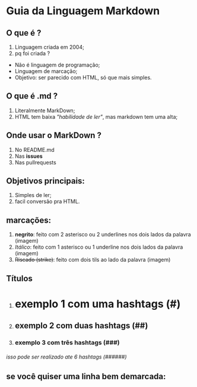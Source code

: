# Guia da Linguagem Markdown
## O que é ?
1. Linguagem criada em 2004;
2. pq foi criada ?
- Não é linguagem de programação;
- Linguagem de marcação;
- Objetivo: ser parecido com HTML, só que mais simples.
## O que é .md ?
1. Literalmente MarkDown;
2. HTML tem baixa *"habilidade de ler"*, mas markdown tem uma alta;
## Onde usar o MarkDown ?
1. No README.md
2. Nas **issues**
3. Nas pullrequests
## Objetivos principais:
1. Simples de ler;
2. facil conversão pra HTML.
## marcações:
1. **negrito**: feito com 2 asterisco ou 2 underlines nos dois lados da palavra (imagem)
2. *Itálico*: feito com 1 asterisco ou 1 underline nos dois lados da palavra (imagem)
3. ~~Riscado (strike)~~: feito com dois tils ao lado da palavra (imagem)
## Títulos
1. # exemplo 1 com uma hashtags (#) 
2. ## exemplo 2 com duas hashtags (##)
3. ### exemplo 3 com três hashtags (###)
###### isso pode ser realizado ate 6 hashtags (######)
## se você quiser uma linha bem demarcada:
